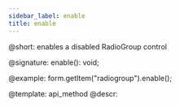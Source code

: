 ```yaml
---
sidebar_label: enable
title: enable
---          
```


@short: enables a disabled RadioGroup control

@signature: enable(): void;

@example:
form.getItem("radiogroup").enable();


@template: api_method
@descr:


